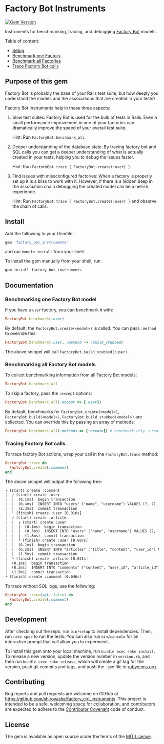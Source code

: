# Factory Bot Instruments

[![Gem Version](https://badge.fury.io/rb/factory_bot_instruments.svg)](https://badge.fury.io/rb/factory_bot_instruments)

Instruments for benchmarking, tracing, and debugging
[Factory Bot](https://github.com/thoughtbot/factory_bot) models.

Table of content:

- [Setup](#setup)
- [Benchmark one Factory](#benchmarking-one-factory-bot-model)
- [Benchmark all Factories](#benchmarking-all-factory-bot-models)
- [Trace Factory Bot calls](#tracing-factory-bot-calls)

## Purpose of this gem

Factory Bot is probably the base of your Rails test suite, but how deeply you
understand the models and the associations that are created in your tests?

Factory Bot Instruments help in these three aspects:

1. Slow test suites: Factory Bot is used for the bulk of tests in Rails. Even a
   small performance improvement in one of your factories can dramatically
   improve the speed of your overall test suite.

   Hint: Run `FactoryBot.benchmark_all`.

2. Deeper understanding of the database state: By tracing factory bot and SQL
   calls you can get a deeper understanding of what is actually created in your
   tests, helping you to debug the issues faster.

   Hint: Run `FactoryBot.trace { FactoryBot.create(:user) }`.

3. Find issues with missconfigured factories: When a factory is properly set up
   it is a bliss to work with it. However, if there is a hidden deep in the
   association chain debugging the created model can be a hellish experience.

   Hint: Run `FactoryBot.trace { FactoryBot.create(:user) }` and observe the
   chain of calls.

## Install

Add the following to your Gemfile:

```ruby
gem 'factory_bot_instruments'
```

and run `bundle install` from your shell.

To install the gem manually from your shell, run:

``` ruby
gem install factory_bot_instruments
```

## Documentation

### Benchmarking one Factory Bot model

If you have a `user` factory, you can benchmark it with:

``` ruby
FactoryBot.benchmark(:user)
```

By default, the `FactoryBot.create(<model>)` is called. You can pass `:method`
to override this:

``` ruby
FactoryBot.benchmark(:user, :method => :build_stubbed)
```

The above snippet will call `FactoryBot.build_stubbed(:user)`.

### Benchmarking all Factory Bot models

To collect benchmarking information from all Factory Bot models:

``` ruby
FactoryBot.benchmark_all
```

To skip a factory, pass the `:except` options:

``` ruby
FactoryBot.benchmark_all(:except => [:user])
```

By default, benchmarks for `FactoryBot.create(<model>)`,
`FactoryBot.build(<model>)`, `FactoryBot.build_stubbed(<model>)` are
collected. You can override this by passing an array of methods:

``` ruby
FactoryBot.benchmark_all(:methods => [:create]) # benchmark only :create
```

### Tracing Factory Bot calls

To trace factory Bot actions, wrap your call in the `FactoryBot.trace` method:

``` ruby
FactoryBot.trace do
  FactoryBot.create(:comment)
end
```

The above snippet will output the following tree:

``` txt
┌ (start) create :comment
|  ┌ (start) create :user
|  |  (0.1ms)  begin transaction
|  |  (0.4ms)  INSERT INTO "users" ("name", "username") VALUES (?, ?)  [["name", "Peter Parker"], ["username", "spiderman"]]
|  |  (2.3ms)  commit transaction
|  └ (finish) create :user [0.010s]
|  ┌ (start) create :article
|  |  ┌ (start) create :user
|  |  |  (0.1ms)  begin transaction
|  |  |  (0.3ms)  INSERT INTO "users" ("name", "username") VALUES (?, ?)  [["name", "Peter Parker"], ["username", "spiderman"]]
|  |  |  (1.8ms)  commit transaction
|  |  └ (finish) create :user [0.007s]
|  |  (0.1ms)  begin transaction
|  |  (0.2ms)  INSERT INTO "articles" ("title", "content", "user_id") VALUES (?, ?, ?)  [["title", "New Article"], ["content", "article content"], ["user_id", "121"]]
|  |  (1.5ms)  commit transaction
|  └ (finish) create :article [0.021s]
|  (0.1ms)  begin transaction
|  (0.2ms)  INSERT INTO "comments" ("content", "user_id", "article_id") VALUES (?, ?, ?)  [["content", "First!"], ["user_id", "120"], ["article_id", "61"]]
|  (1.5ms)  commit transaction
└ (finish) create :comment [0.046s]
```

To trace without SQL logs, use the following:

``` ruby
FactoryBot.trace(sql: false) do
  FactoryBot.create(:comment)
end
```

## Development

After checking out the repo, run `bin/setup` to install dependencies. Then,
run `rake spec` to run the tests. You can also run `bin/console` for an
interactive prompt that will allow you to experiment.

To install this gem onto your local machine, run `bundle exec rake install`.
To release a new version, update the version number in `version.rb`, and then
run `bundle exec rake release`, which will create a git tag for the version,
push git commits and tags, and push the `.gem` file
to [rubygems.org](https://rubygems.org).

## Contributing

Bug reports and pull requests are welcome on GitHub at
https://github.com/shiroyasha/factory_girl_instruments. This project is intended
to be a safe, welcoming space for collaboration, and contributors are expected
to adhere to the [Contributor Covenant](http://contributor-covenant.org) code
of conduct.

## License

The gem is available as open source under the terms of
the [MIT License](http://opensource.org/licenses/MIT).

